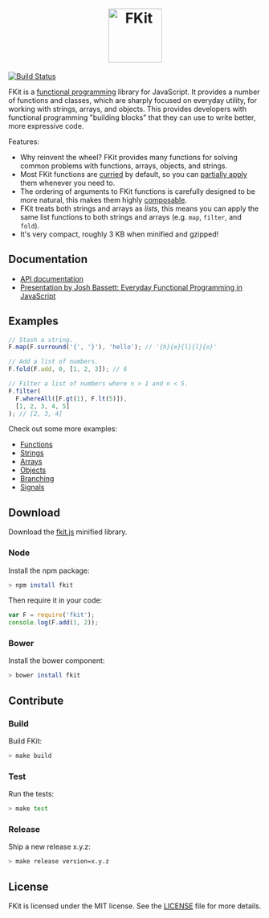 <h1 align="center"><img alt="FKit" src="https://raw.github.com/nullobject/fkit/master/logo.png" width="107px" /></h1>

[![Build Status](https://travis-ci.org/nullobject/fkit.svg?branch=master)](https://travis-ci.org/nullobject/fkit)

FKit is a [functional
programming](http://en.wikipedia.org/wiki/Functional_programming) library for
JavaScript. It provides a number of functions and classes, which are sharply
focused on everyday utility, for working with strings, arrays, and objects.
This provides developers with functional programming "building blocks" that
they can use to write better, more expressive code.

Features:

* Why reinvent the wheel? FKit provides many functions for solving common
  problems with functions, arrays, objects, and strings.
* Most FKit functions are [curried](http://en.wikipedia.org/wiki/Currying) by
  default, so you can [partially
  apply](http://en.wikipedia.org/wiki/Partial_application) them whenever you
  need to.
* The ordering of arguments to FKit functions is carefully designed to be more
  natural, this makes them highly
  [composable](http://en.wikipedia.org/wiki/Function_composition).
* FKit treats both strings and arrays as *lists*, this means you can apply the
  same list functions to both strings and arrays (e.g. `map`, `filter`, and
  `fold`).
* It's very compact, roughly 3 KB when minified and gzipped!

## Documentation

* [API documentation](http://nullobject.github.io/fkit/api.html)
* [Presentation by Josh Bassett: Everyday Functional Programming in
  JavaScript](https://speakerdeck.com/nullobject/fkit-everyday-functional-programming-in-javascript)

## Examples

```js
// Stash a string.
F.map(F.surround('{', '}'), 'hello'); // '{h}{e}{l}{l}{o}'

// Add a list of numbers.
F.fold(F.add, 0, [1, 2, 3]); // 6

// Filter a list of numbers where n > 1 and n < 5.
F.filter(
  F.whereAll([F.gt(1), F.lt(5)]),
  [1, 2, 3, 4, 5]
); // [2, 3, 4]
```

Check out some more examples:

* [Functions](http://codepen.io/nullobject/pen/dbAkl?editors=001)
* [Strings](http://codepen.io/nullobject/pen/hnDEe?editors=001)
* [Arrays](http://codepen.io/nullobject/pen/vbcCr?editors=001)
* [Objects](http://codepen.io/nullobject/pen/rKszh?editors=001)
* [Branching](http://codepen.io/nullobject/pen/LdtDK?editors=001)
* [Signals](http://codepen.io/nullobject/pen/zxJlv?editors=001)

## Download

Download the
[fkit.js](https://raw.githubusercontent.com/nullobject/fkit/master/dist/fkit.js)
minified library.

### Node

Install the npm package:

```sh
> npm install fkit
```

Then require it in your code:

```js
var F = require('fkit');
console.log(F.add(1, 2));
```

### Bower

Install the bower component:

```sh
> bower install fkit
```

## Contribute

### Build

Build FKit:

```sh
> make build
```

### Test

Run the tests:

```sh
> make test
```

### Release

Ship a new release x.y.z:

```sh
> make release version=x.y.z
```

## License

FKit is licensed under the MIT license. See the
[LICENSE](https://github.com/nullobject/fkit/blob/master/LICENSE.md) file for
more details.
